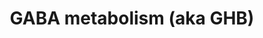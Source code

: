 ---
annotations:
- id: DOID:0060176
  parent: genetic disease
  type: Disease Ontology
  value: gamma-amino butyric acid metabolism disorder
- id: DOID:0060175
  parent: genetic disease
  type: Disease Ontology
  value: succinic semialdehyde dehydrogenase deficiency
- id: PW:0000412
  parent: classic metabolic pathway
  type: Pathway Ontology
  value: gamma-aminobutyric acid metabolic pathway
- id: DOID:0060174
  parent: genetic disease
  type: Disease Ontology
  value: GABA aminotransferase deficiency
- id: PW:0001229
  parent: classic metabolic pathway
  type: Pathway Ontology
  value: xenobiotic metabolic pathway
- id: PW:0000407
  parent: classic metabolic pathway
  type: Pathway Ontology
  value: neurotransmitter metabolic pathway
authors:
- DeSl
- Egonw
- Yasminomar
- Finterly
- Fehrhart
description: Gamma-Hydroxybutyric acid (GHB) is a naturally occurring neurotransmitter
  and a psychoactive drug. This compound is a precursor to GABA, glutamate, and glycine
  in certain brain areas, acts on the GHB receptor and is a weak agonist at the GABAB
  receptor. GHB has been used in a medical setting as a general anesthetic and as
  a treatment for cataplexy, narcolepsy, and alcoholism. It is also used illegally
  as an intoxicant, to try to increase athletic performance, and as a date rape drug.
  GHB is also produced as a result of fermentation, and is found in small quantities
  in some beers and wines, beef and small citrus fruits. Succinic semialdehyde dehydrogenase
  deficiency is a disease that causes GHB to accumulate in the blood.  Part of this
  pathway was inspired by Edition 5, Chapter 24 (Fig.24.2) of the book of Blau (ISBN
  9783030677268) (Ed.4 Chapter 5, Fig. 5.3).
last-edited: 2021-11-30
ndex: 73c5ed6e-8b69-11eb-9e72-0ac135e8bacf
organisms:
- Homo sapiens
redirect_from:
- /index.php/Pathway:WP4157
- /instance/WP4157
- /instance/WP4157_rr124222
revision: r124222
schema-jsonld:
- '@context': https://schema.org/
  '@id': https://wikipathways.github.io/pathways/WP4157.html
  '@type': Dataset
  creator:
    '@type': Organization
    name: WikiPathways
  description: Gamma-Hydroxybutyric acid (GHB) is a naturally occurring neurotransmitter
    and a psychoactive drug. This compound is a precursor to GABA, glutamate, and
    glycine in certain brain areas, acts on the GHB receptor and is a weak agonist
    at the GABAB receptor. GHB has been used in a medical setting as a general anesthetic
    and as a treatment for cataplexy, narcolepsy, and alcoholism. It is also used
    illegally as an intoxicant, to try to increase athletic performance, and as a
    date rape drug. GHB is also produced as a result of fermentation, and is found
    in small quantities in some beers and wines, beef and small citrus fruits. Succinic
    semialdehyde dehydrogenase deficiency is a disease that causes GHB to accumulate
    in the blood.  Part of this pathway was inspired by Edition 5, Chapter 24 (Fig.24.2)
    of the book of Blau (ISBN 9783030677268) (Ed.4 Chapter 5, Fig. 5.3).
  keywords:
  - '1,4-butanediol '
  - 2-ketoglutarate
  - 2-oxo-4-hydroxybutanoic
  - 3,4-dihydroxybutyric acid
  - 3-hydroxypropionic
  - 3-oxo-4-hydroxybutanoic
  - 3-oxo-4-hydroxybutyric acid
  - 4,5-dihydroxyhexanoic acid
  - 4,5-dihydroxyhexanoic acid lactone
  - 4-butyrolactone
  - 4-hydroxybutyraldehyde
  - 4-hydroxybutyric acid
  - ADH
  - ALDH
  - D-2-hydroxyglutarate
  - D-2-hydroxyglutarate transhydrogenase
  - D-2-hydroxyglutaric acid
  - GABAT
  - GAD
  - GAD1
  - GAD2
  - GHB dehydro-genase
  - GLS (kidney)
  - GLS2 (liver)
  - Glutaminase
  - Homocarnosinase/carnosinase
  - MAOB
  - N-Acetyl gamma-aminobutyraldehyde
  - N-Acetyl gamma-aminobutyrate
  - N-Acetylputrescine
  - PLP
  - Putrescine
  - SSA reductase
  - SSADH
  - Serum paraoxonase/lactonase 3
  - Serum paraoxonase/lactonase 3 (a)
  - Serum paraoxonase/lactonase 3 (b)
  - 'Serum paraoxonase/lactonase 3 (c) '
  - alpha-ketoglutarate
  - beta-alanine
  - gamma-aminobutanoic acid (GABA)
  - gamma-hydroxybutyric acid (GHB)
  - glutamic acid
  - glutamine
  - glycolic acid
  - homocarnosine
  - lactamase
  - malonic semialdehyde
  - succinic acid
  - 'succinic semialdehyde '
  - uracil
  license: CC0
  name: GABA metabolism (aka GHB)
seo: CreativeWork
title: GABA metabolism (aka GHB)
wpid: WP4157
---